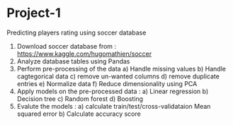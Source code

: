 # Project-1
Predicting players rating using soccer database
1. Download soccer database from :
   https://www.kaggle.com/hugomathien/soccer
2. Analyze database tables using Pandas
3. Perform pre-processing of the data
   a) Handle missing values
   b) Handle cagtegorical data
   c) remove un-wanted columns
   d) remove duplicate entries
   e) Normalize data
   f) Reduce dimensionality using PCA
4. Apply models on the pre-processed data :
   a) Linear regression
   b) Decision tree
   c) Random forest
   d) Boosting
5. Evalute the models :
   a) calculate train/test/cross-validataion Mean squared error
   b) Calculate accuracy score
